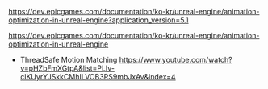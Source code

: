
https://dev.epicgames.com/documentation/ko-kr/unreal-engine/animation-optimization-in-unreal-engine?application_version=5.1

https://dev.epicgames.com/documentation/ko-kr/unreal-engine/animation-optimization-in-unreal-engine


- ThreadSafe Motion Matching
https://www.youtube.com/watch?v=pHZbFmXGtpA&list=PLIv-clKUyrYJSkkCMhILVOB3RS9mbJxAv&index=4